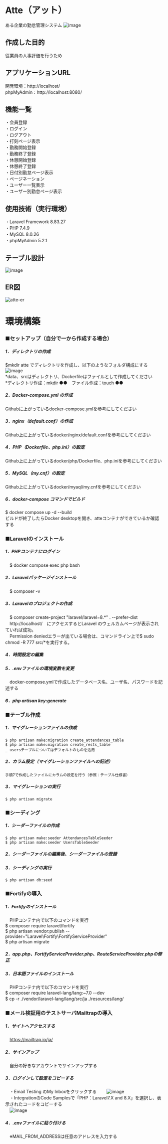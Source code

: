 # Atte（アット）
ある企業の勤怠管理システム
![image](https://github.com/user-attachments/assets/42224498-10bf-4070-a85b-b7613ce06ce1)

## 作成した目的
従業員の人事評価を行うため

## アプリケーションURL
開発環境：http://localhost/  
phpMyAdmin：http://localhost:8080/

## 機能一覧
・会員登録  
・ログイン  
・ログアウト  
・打刻ページ表示  
・勤務開始登録  
・勤務終了登録  
・休憩開始登録  
・休憩終了登録  
・日付別勤怠ページ表示  
・ページネーション  
・ユーザー一覧表示  
・ユーザー別勤怠ページ表示

## 使用技術（実行環境）
・Laravel Framework 8.83.27  
・PHP 7.4.9  
・MySQL 8.0.26  
・phpMyAdmin 5.2.1 

## テーブル設計
![image](https://github.com/user-attachments/assets/0a50fc99-af87-409f-9a44-cf11691c822b)

## ER図
![atte-er](https://github.com/user-attachments/assets/42dc327e-acb5-4f7c-a480-97e1ca8faab5)

# 環境構築
### ■セットアップ（自分で一から作成する場合）
##### 1．ディレクトリの作成
 $mkdir atte でディレクトリを作成し、以下のようなフォルダ構成にする
 ![image](https://github.com/user-attachments/assets/9944ec2b-7651-4ecb-8290-8178663301b0)  
 *data、srcはディレクトリ、Dockerfileはファイルとして作成してください  
 *ディレクトリ作成：mkdir ●●　ファイル作成：touch ●●  
##### 2．Docker-compose.yml の作成
 Githubに上がっているdocker-compose.ymlを参考にしてください
##### 3．nginx（default.conf）の作成
 Github上に上がっているdocker/nginx/default.confを参考にしてください
##### 4．PHP（Dockerfile、php.ini）の設定
 Github上に上がっているdocker/php/Dockerfile、php.iniを参考にしてください
##### 5．MySQL（my.cnf）の設定
 Github上に上がっているdocker/myaql/my.cnfを参考にしてください
##### 6．docker-compose コマンドでビルド
 $ docker compose up -d --build  
 ビルドが終了したらDocker desktopを開き、atteコンテナができているか確認する

### ■Laravelのインストール
##### 1．PHPコンテナにログイン
　$ docker compose exec php bash
##### 2．Laravelパッケージインストール 
　$ composer -v
##### 3．Laravelのプロジェクトの作成
　$ composer create-project "laravel/laravel=8.*" . --prefer-dist  
　http://localhost/　にアクセスするとLaravel のウェルカムページが表示されていれば成功。  
　Permission deniedエラーが出ている場合は、コマンドライン上で$ sudo chmod -R 777 src/*を実行する。  
##### 4．時間設定の編集
##### 5．.envファイルの環境変数を変更
　docker-compose.ymlで作成したデータベース名、ユーザ名、パスワードを記述する
##### 6．php artisan key:generate

### ■テーブル作成
##### 1．マイグレーションファイルの作成
	$ php artisan make:migration create_attendances_table  
	$ php artisan make:migration create_rests_table  
	_ usersテーブルについてはデフォルトのものを活用  
##### 2．カラム設定（マイグレーションファイルへの記述）  
	手順7で作成したファイルにカラムの設定を行う（参照：テーブル仕様書）  
##### 3．マイグレーションの実行  
	$ php artisan migrate
 
### ■シーディング
##### 1．シーダーファイルの作成  
	$ php artisan make:seeder AttendancesTableSeeder  
	$ php artisan make:seeder UsersTableSeeder  
##### 2．シーダーファイルの編集後、シーダーファイルの登録  
##### 3．シーディングの実行  
	$ php artisan db:seed
 
### ■Fortifyの導入
##### 1．Fortifyのインストール
　PHPコンテナ内で以下のコマンドを実行  
  $ composer require laravel/fortify  
  $ php artisan vendor:publish --provider="Laravel\Fortify\FortifyServiceProvider"  
  $ php artisan migrate  
##### 2．app.php、FortifyServiceProvider.php、RouteServiceProvider.phpの修正
##### 3．日本語ファイルのインストール
　PHPコンテナ内で以下のコマンドを実行  
 $ composer require laravel-lang/lang:~7.0 --dev  
 $ cp -r ./vendor/laravel-lang/lang/src/ja ./resources/lang/
　
### ■メール検証用のテストサーバMailtrapの導入
##### 1．サイトへアクセスする
　https://mailtrap.io/ja/
##### 2．サインアップ
　自分の好きなアカウントでサインアップする
##### 3．ログインして設定をコピーする
　・Email Testing のMy Inboxをクリックする　
　![image](https://github.com/user-attachments/assets/dc2b9715-09f3-42c8-9449-c7cd34200456)  
　・IntegrationのCode Samplesで「PHP：Laravel7.X and 8.X」を選択し、表示されたコードをコピーする  
　![image](https://github.com/user-attachments/assets/c320fd53-0f62-48d6-afb3-addea6de91f5)  
##### 4．.envファイルに貼り付ける
　※MAIL_FROM_ADDRESSは任意のアドレスを入力する


　
